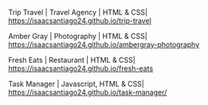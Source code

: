 Trip Travel | Travel Agency | HTML & CSS|
https://isaacsantiago24.github.io/trip-travel


Amber Gray | Photography | HTML & CSS|
https://isaacsantiago24.github.io/ambergray-photography

Fresh Eats | Restaurant | HTML & CSS| https://isaacsantiago24.github.io/fresh-eats

Task Manager | Javascript, HTML & CSS| https://isaacsantiago24.github.io/task-manager/
